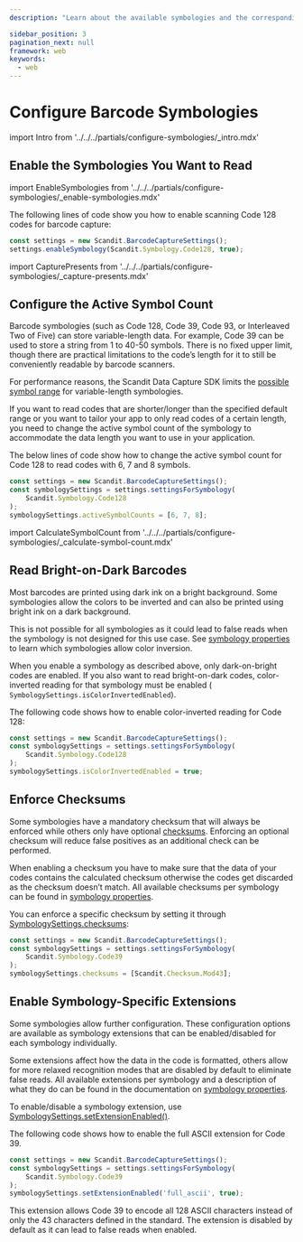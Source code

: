```yaml
---
description: "Learn about the available symbologies and the corresponding configurations and extensions available."

sidebar_position: 3
pagination_next: null
framework: web
keywords:
  - web
---
```


# Configure Barcode Symbologies

import Intro from '../../../partials/configure-symbologies/_intro.mdx'

<Intro/>

## Enable the Symbologies You Want to Read

import EnableSymbologies from '../../../partials/configure-symbologies/_enable-symbologies.mdx'

<EnableSymbologies/>

The following lines of code show you how to enable scanning Code 128 codes for barcode capture:

```js
const settings = new Scandit.BarcodeCaptureSettings();
settings.enableSymbology(Scandit.Symbology.Code128, true);
```

import CapturePresents from '../../../partials/configure-symbologies/_capture-presents.mdx'

<CapturePresents/>

## Configure the Active Symbol Count

Barcode symbologies (such as Code 128, Code 39, Code 93, or Interleaved Two of Five) can store variable-length data. For example, Code 39 can be used to store a string from 1 to 40-50 symbols. There is no fixed upper limit, though there are practical limitations to the code’s length for it to still be conveniently readable by barcode scanners.

For performance reasons, the Scandit Data Capture SDK limits the [possible symbol range](https://docs.scandit.com/data-capture-sdk/web/barcode-capture/api/symbology-settings.html#property-scandit.datacapture.barcode.SymbologySettings.ActiveSymbolCounts) for variable-length symbologies.

If you want to read codes that are shorter/longer than the specified default range or you want to tailor your app to only read codes of a certain length, you need to change the active symbol count of the symbology to accommodate the data length you want to use in your application.

The below lines of code show how to change the active symbol count for Code 128 to read codes with 6, 7 and 8 symbols.

```js
const settings = new Scandit.BarcodeCaptureSettings();
const symbologySettings = settings.settingsForSymbology(
	Scandit.Symbology.Code128
);
symbologySettings.activeSymbolCounts = [6, 7, 8];
```

import CalculateSymbolCount from '../../../partials/configure-symbologies/_calculate-symbol-count.mdx'

<CalculateSymbolCount/>

## Read Bright-on-Dark Barcodes

Most barcodes are printed using dark ink on a bright background. Some symbologies allow the colors to be inverted and can also be printed using bright ink on a dark background.

This is not possible for all symbologies as it could lead to false reads when the symbology is not designed for this use case. See [symbology properties](/symbology-properties.md) to learn which symbologies allow color inversion.

When you enable a symbology as described above, only dark-on-bright codes are enabled. If you also want to read bright-on-dark codes, color-inverted reading for that symbology must be enabled ( `SymbologySettings.isColorInvertedEnabled`).

The following code shows how to enable color-inverted reading for Code 128:

```js
const settings = new Scandit.BarcodeCaptureSettings();
const symbologySettings = settings.settingsForSymbology(
	Scandit.Symbology.Code128
);
symbologySettings.isColorInvertedEnabled = true;
```

## Enforce Checksums

Some symbologies have a mandatory checksum that will always be enforced while others only have optional [checksums](https://docs.scandit.com/data-capture-sdk/web/barcode-capture/api/checksum.html#enum-scandit.datacapture.barcode.Checksum). Enforcing an optional checksum will reduce false positives as an additional check can be performed.

When enabling a checksum you have to make sure that the data of your codes contains the calculated checksum otherwise the codes get discarded as the checksum doesn’t match. All available checksums per symbology can be found in [symbology properties](/symbology-properties.md).

You can enforce a specific checksum by setting it through [SymbologySettings.checksums](https://docs.scandit.com/data-capture-sdk/web/barcode-capture/api/symbology-settings.html#property-scandit.datacapture.barcode.SymbologySettings.Checksums):

```js
const settings = new Scandit.BarcodeCaptureSettings();
const symbologySettings = settings.settingsForSymbology(
	Scandit.Symbology.Code39
);
symbologySettings.checksums = [Scandit.Checksum.Mod43];
```

## Enable Symbology-Specific Extensions

Some symbologies allow further configuration. These configuration options are available as symbology extensions that can be enabled/disabled for each symbology individually.

Some extensions affect how the data in the code is formatted, others allow for more relaxed recognition modes that are disabled by default to eliminate false reads. All available extensions per symbology and a description of what they do can be found in the documentation on [symbology properties](/symbology-properties.md).

To enable/disable a symbology extension, use [SymbologySettings.setExtensionEnabled()](https://docs.scandit.com/data-capture-sdk/web/barcode-capture/api/symbology-settings.html#method-scandit.datacapture.barcode.SymbologySettings.SetExtensionEnabled).

The following code shows how to enable the full ASCII extension for Code 39.

```js
const settings = new Scandit.BarcodeCaptureSettings();
const symbologySettings = settings.settingsForSymbology(
	Scandit.Symbology.Code39
);
symbologySettings.setExtensionEnabled('full_ascii', true);
```

This extension allows Code 39 to encode all 128 ASCII characters instead of only the 43 characters defined in the standard. The extension is disabled by default as it can lead to false reads when enabled.